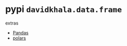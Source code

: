 # pypi `davidkhala.data.frame`

extras
- [Pandas](https://github.com/davidkhala/py-data/wiki/Pandas)
- [polars](https://github.com/davidkhala/data/blob/main/frame/polars.md)
